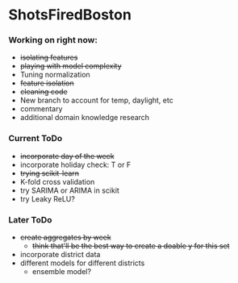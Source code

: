 # ShotsFiredBoston

### Working on right now:
- ~~isolating features~~
- ~~playing with model complexity~~
- Tuning normalization
- ~~feature isolation~~
- ~~cleaning code~~
- New branch to account for temp, daylight, etc
- commentary
- additional domain knowledge research

### Current ToDo
- ~~incorporate day of the week~~
- incorporate holiday check: T or F
- ~~trying scikit-learn~~
- K-fold cross validation
- try SARIMA or ARIMA in scikit
- try Leaky ReLU?

### Later ToDo
- ~~create aggregates by week~~
    - ~~think that'll be the best way to create a doable y for this set~~
- incorporate district data
- different models for different districts
    - ensemble model?
